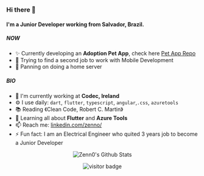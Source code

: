 


### Hi there 👋

#### I'm a Junior Developer working from Salvador, Brazil.

##### NOW

- ✨ Currently developing an **Adoption Pet App**, check here [Pet App Repo](https://github.com/Zenn0/adopt_pet_app)
- 🔭 Trying to find a second job to work with Mobile Development
- :robot: Panning on doing a home server

##### BIO

- 🏢 I'm currently working at **Codec, Ireland**
- ⚙️ I use daily: `dart`, `flutter`, `typescript`,  `angular`,`.css`, `azuretools`
- 📚 Reading 《Clean Code, Robert C. Martin》
- 🌱 Learning all about **Flutter** and **Azure Tools**
- 📫 Reach me: [linkedin.com/zenno/](https://www.linkedin.com/in/zenno/)
- ⚡️ Fun fact: I am an Electrical Engineer who quited 3 years job to become a Junior Developer


<p  align="center">
<p <img align="center" src="https://github-readme-stats.vercel.app/api/top-langs/?username=zenn0&hide_langs_below=1&theme=default&line_height=27&layout=compact"/>
<img align="center" src="https://github-readme-stats.vercel.app/api?username=zenn0&show_icons=true&count_private=true&include_all_commits=true&line_height=21" alt="Zenn0's Github Stats" />
</p>
<p  align="center">
<img src="https://visitor-badge.laobi.icu/badge?page_id=Zenn0" alt="visitor badge"/>       
</p>
